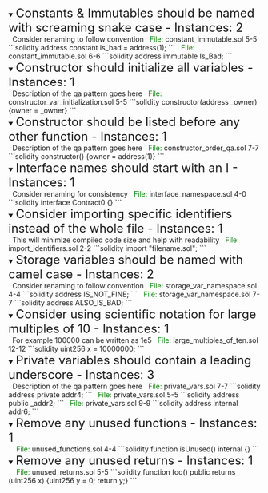 
 <details open> 
 <summary> 
  <font size="5"> Constants & Immutables should be named with screaming snake case - Instances: 2 </font>
 </summary> 
 &nbsp; Consider renaming to follow convention 
&nbsp; 
 <span style="color: green;">File: </span> constant_immutable.sol 5-5 
 ```solidity 
 address constant is_bad = address(1); 
 ```
 &nbsp;
 <span style="color: green;">File: </span> constant_immutable.sol 6-6 
 ```solidity 
 address immutable Is_Bad; 
 ``` 
 </details>

 <details open> 
 <summary> 
  <font size="5"> Constructor should initialize all variables - Instances: 1 </font>
 </summary> 
 &nbsp; Description of the qa pattern goes here 
&nbsp; 
 <span style="color: green;">File: </span> constructor_var_initialization.sol 5-5 
 ```solidity 
 constructor(address _owner) {owner = _owner} 
 ``` 
 </details>

 <details open> 
 <summary> 
  <font size="5"> Constructor should be listed before any other function - Instances: 1 </font>
 </summary> 
 &nbsp; Description of the qa pattern goes here 
&nbsp; 
 <span style="color: green;">File: </span> constructor_order_qa.sol 7-7 
 ```solidity 
 constructor() {owner = address(1)} 
 ``` 
 </details>

 <details open> 
 <summary> 
  <font size="5"> Interface names should start with an I - Instances: 1 </font>
 </summary> 
 &nbsp; Consider renaming for consistency 
&nbsp; 
 <span style="color: green;">File: </span> interface_namespace.sol 4-0 
 ```solidity 
 interface Contract0 {} 
 ``` 
 </details>

 <details open> 
 <summary> 
  <font size="5"> Consider importing specific identifiers instead of the whole file - Instances: 1 </font>
 </summary> 
 &nbsp; This will minimize compiled code size and help with readability 
&nbsp; 
 <span style="color: green;">File: </span> import_identifiers.sol 2-2 
 ```solidity 
 import "filename.sol"; 
 ``` 
 </details>

 <details open> 
 <summary> 
  <font size="5"> Storage variables should be named with camel case - Instances: 2 </font>
 </summary> 
 &nbsp; Consider renaming to follow convention 
&nbsp; 
 <span style="color: green;">File: </span> storage_var_namespace.sol 4-4 
 ```solidity 
 address IS_NOT_FINE; 
 ```
 &nbsp;
 <span style="color: green;">File: </span> storage_var_namespace.sol 7-7 
 ```solidity 
 address ALSO_IS_BAD; 
 ``` 
 </details>

 <details open> 
 <summary> 
  <font size="5"> Consider using scientific notation for large multiples of 10 - Instances: 1 </font>
 </summary> 
 &nbsp; For example 100000 can be written as 1e5 
&nbsp; 
 <span style="color: green;">File: </span> large_multiples_of_ten.sol 12-12 
 ```solidity 
 uint256 x = 10000000; 
 ``` 
 </details>

 <details open> 
 <summary> 
  <font size="5"> Private variables should contain a leading underscore - Instances: 3 </font>
 </summary> 
 &nbsp; Description of the qa pattern goes here 
&nbsp; 
 <span style="color: green;">File: </span> private_vars.sol 7-7 
 ```solidity 
 address private addr4; 
 ```
 &nbsp;
 <span style="color: green;">File: </span> private_vars.sol 5-5 
 ```solidity 
 address public _addr2; 
 ```
 &nbsp;
 <span style="color: green;">File: </span> private_vars.sol 9-9 
 ```solidity 
 address internal addr6; 
 ``` 
 </details>

 <details open> 
 <summary> 
  <font size="5"> Remove any unused functions - Instances: 1 </font>
 </summary> 
 &nbsp;  
&nbsp; 
 <span style="color: green;">File: </span> unused_functions.sol 4-4 
 ```solidity 
 function isUnused() internal {} 
 ``` 
 </details>

 <details open> 
 <summary> 
  <font size="5"> Remove any unused returns - Instances: 1 </font>
 </summary> 
 &nbsp;  
&nbsp; 
 <span style="color: green;">File: </span> unused_returns.sol 5-5 
 ```solidity 
 function foo() public returns (uint256 x) {uint256 y = 0; return y;} 
 ``` 
 </details>

